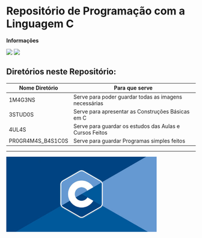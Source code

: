 # Repositório de Programação com a Linguagem C

**Informações**

![](https://img.shields.io/github/last-commit/F4NT0/C.svg?style=plastic)
![](https://img.shields.io/github/languages/top/F4NT0/C.svg?color=9cf&style=plastic)



## Diretórios neste Repositório:

Nome Diretório|Para que serve
|---|---|
1M4G3NS| Serve para poder guardar todas as imagens necessárias
3STUD0S| Serve para apresentar as Construções Básicas em C
4UL4S| Serve para guardar os estudos das Aulas e Cursos Feitos
PR0GR4M4S_B4S1C0S| Serve para guardar Programas simples feitos

---

<code></code><code></code><code></code><code></code><code></code><img src="1M4G3NS/c-logo.jpg" width="400">